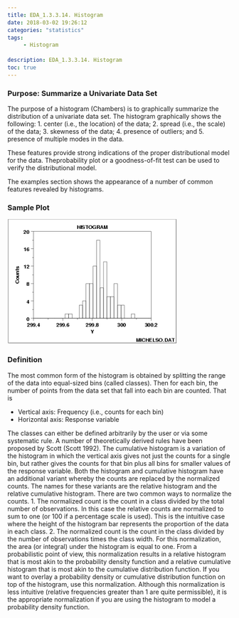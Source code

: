 ```yaml
---
title: EDA_1.3.3.14. Histogram
date: 2018-03-02 19:26:12
categories: "statistics"
tags:
     - Histogram

description: EDA_1.3.3.14. Histogram
toc: true
---
```

### Purpose: Summarize a Univariate Data Set

The purpose of a histogram (Chambers) is to graphically summarize the distribution of a univariate data set.
The histogram graphically shows the following:
	1. center (i.e., the location) of the data;
	2. spread (i.e., the scale) of the data;
	3. skewness of the data;
	4. presence of outliers; and
	5. presence of multiple modes in the data.

These features provide strong indications of the proper distributional model for the data. Theprobability plot or a goodness-of-fit test can be used to verify the distributional model.

The examples section shows the appearance of a number of common features revealed by histograms.

### Sample Plot

![](assets/EDA/histogr0.gif)

### Definition
The most common form of the histogram is obtained by splitting the range of the data into equal-sized bins (called classes). Then for each bin, the number of points from the data set that fall into each bin are counted. That is
* Vertical axis: Frequency (i.e., counts for each bin)
* Horizontal axis: Response variable

The classes can either be defined arbitrarily by the user or via some systematic rule. A number of theoretically derived rules have been proposed by Scott (Scott 1992).
The cumulative histogram is a variation of the histogram in which the vertical axis gives not just the counts for a single bin, but rather gives the counts for that bin plus all bins for smaller values of the response variable.
Both the histogram and cumulative histogram have an additional variant whereby the counts are replaced by the normalized counts. The names for these variants are the relative histogram and the relative cumulative histogram.
There are two common ways to normalize the counts.
	1. The normalized count is the count in a class divided by the total number of observations. In this case the relative counts are normalized to sum to one (or 100 if a percentage scale is used). This is the intuitive case where the height of the histogram bar represents the proportion of the data in each class.
	2. The normalized count is the count in the class divided by the number of observations times the class width. For this normalization, the area (or integral) under the histogram is equal to one. From a probabilistic point of view, this normalization results in a relative histogram that is most akin to the probability density function and a relative cumulative histogram that is most akin to the cumulative distribution function. If you want to overlay a probability density or cumulative distribution function on top of the histogram, use this normalization. Although this normalization is less intuitive (relative frequencies greater than 1 are quite permissible), it is the appropriate normalization if you are using the histogram to model a probability density function.
